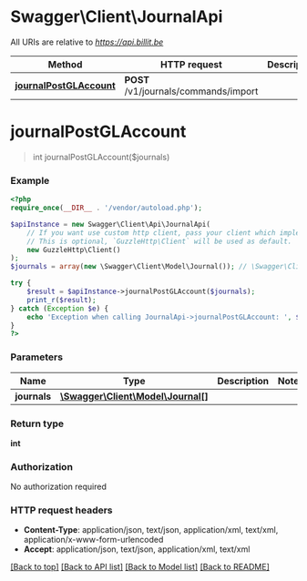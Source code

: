 # Swagger\Client\JournalApi

All URIs are relative to *https://api.billit.be*

Method | HTTP request | Description
------------- | ------------- | -------------
[**journalPostGLAccount**](JournalApi.md#journalPostGLAccount) | **POST** /v1/journals/commands/import | 


# **journalPostGLAccount**
> int journalPostGLAccount($journals)



### Example
```php
<?php
require_once(__DIR__ . '/vendor/autoload.php');

$apiInstance = new Swagger\Client\Api\JournalApi(
    // If you want use custom http client, pass your client which implements `GuzzleHttp\ClientInterface`.
    // This is optional, `GuzzleHttp\Client` will be used as default.
    new GuzzleHttp\Client()
);
$journals = array(new \Swagger\Client\Model\Journal()); // \Swagger\Client\Model\Journal[] | 

try {
    $result = $apiInstance->journalPostGLAccount($journals);
    print_r($result);
} catch (Exception $e) {
    echo 'Exception when calling JournalApi->journalPostGLAccount: ', $e->getMessage(), PHP_EOL;
}
?>
```

### Parameters

Name | Type | Description  | Notes
------------- | ------------- | ------------- | -------------
 **journals** | [**\Swagger\Client\Model\Journal[]**](../Model/Journal.md)|  |

### Return type

**int**

### Authorization

No authorization required

### HTTP request headers

 - **Content-Type**: application/json, text/json, application/xml, text/xml, application/x-www-form-urlencoded
 - **Accept**: application/json, text/json, application/xml, text/xml

[[Back to top]](#) [[Back to API list]](../../README.md#documentation-for-api-endpoints) [[Back to Model list]](../../README.md#documentation-for-models) [[Back to README]](../../README.md)


